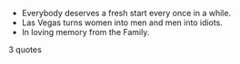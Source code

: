  - Everybody deserves a fresh start every once in a while.
 - Las Vegas turns women into men and men into idiots.
 - In loving memory from the Family.

3 quotes